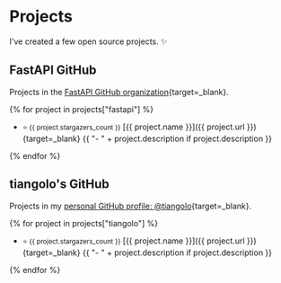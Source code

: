 # Projects

I've created a few open source projects. ✨

## FastAPI GitHub

Projects in the [FastAPI GitHub organization](https://github.com/fastapi){target=_blank}.

{% for project in projects["fastapi"] %}

* <small>⭐️ {{ project.stargazers_count }}</small> [{{ project.name }}]({{ project.url }}){target=_blank} {{ "- " + project.description if project.description }}

{% endfor %}

## tiangolo's GitHub

Projects in my [personal GitHub profile: @tiangolo](https://github.com/tiangolo){target=_blank}.

{% for project in projects["tiangolo"] %}

* <small>⭐️ {{ project.stargazers_count }}</small> [{{ project.name }}]({{ project.url }}){target=_blank} {{ "- " + project.description if project.description }}

{% endfor %}
